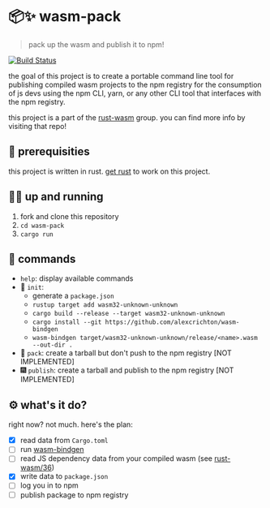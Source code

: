 # 📦✨  wasm-pack
> pack up the wasm and publish it to npm!

[![Build Status](https://travis-ci.org/ashleygwilliams/wasm-pack.svg?branch=master)](https://travis-ci.org/ashleygwilliams/wasm-pack)

the goal of this project is to create a portable command line tool
for publishing compiled wasm projects to the npm registry for the consumption
of js devs using the npm CLI, yarn, or any other CLI tool that interfaces
with the npm registry.

this project is a part of the [rust-wasm] group. you can find more info by
visiting that repo!

[rust-wasm]: https://github.com/rust-lang-nursery/rust-wasm/

## 🔮 prerequisities

this project is written in rust. [get rust] to work on this project.

[get rust]: https://www.rustup.rs/

## 🏃‍♀️ up and running

1. fork and clone this repository
2. `cd wasm-pack`
3. `cargo run`

## 💃 commands

- `help`: display available commands
- 🐣  `init`: 
  - generate a `package.json`
  - `rustup target add wasm32-unknown-unknown`
  - `cargo build --release --target wasm32-unknown-unknown`
  - `cargo install --git https://github.com/alexcrichton/wasm-bindgen`
  - `wasm-bindgen target/wasm32-unknown-unknown/release/<name>.wasm --out-dir .`
- 🍱  `pack`: create a tarball but don't push to the npm registry [NOT IMPLEMENTED]
- 🎆  `publish`: create a tarball and publish to the npm registry [NOT IMPLEMENTED]

## ⚙️ what's it do?

right now? not much. here's the plan:

- [x] read data from `Cargo.toml`
- [ ] run [wasm-bindgen]
- [ ] read JS dependency data from your compiled wasm (see [rust-wasm/36])
- [x] write data to `package.json`
- [ ] log you in to npm
- [ ] publish package to npm registry

[rust-wasm/36]: https://github.com/rust-lang-nursery/rust-wasm/issues/36
[wasm-bindgen]: https://github.com/alexcrichton/wasm-bindgen
